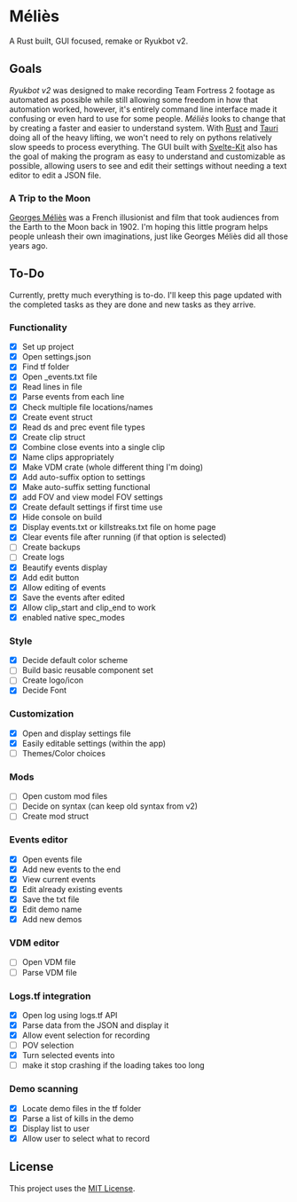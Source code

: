 # Méliès

A Rust built, GUI focused, remake or Ryukbot v2.

## Goals

*Ryukbot v2* was designed to make recording Team Fortress 2 footage as automated as possible while still allowing some freedom in how that automation worked, however, it's entirely command line interface made it confusing or even hard to use for some people. *Méliès* looks to change that by creating a faster and easier to understand system. With [Rust](https://www.rust-lang.org/) and [Tauri](https://tauri.app/) doing all of the heavy lifting, we won't need to rely on pythons relatively slow speeds to process everything. The GUI built with [Svelte-Kit](https://kit.svelte.dev/) also has the goal of making the program as easy to understand and customizable as possible, allowing users to see and edit their settings without needing a text editor to edit a JSON file.

### A Trip to the Moon

[Georges Méliès](https://en.wikipedia.org/wiki/Georges_M%C3%A9li%C3%A8s) was a French illusionist and film that took audiences from the Earth to the Moon back in 1902. I'm hoping this little program helps people unleash their own imaginations, just like Georges Méliès did all those years ago.

## To-Do

Currently, pretty much everything is to-do. I'll keep this page updated with the completed tasks as they are done and new tasks as they arrive.

### Functionality

- [x] Set up project
- [x] Open settings.json
- [x] Find tf folder
- [x] Open _events.txt file
- [x] Read lines in file
- [x] Parse events from each line
- [x] Check multiple file locations/names
- [x] Create event struct
- [x] Read ds and prec event file types
- [x] Create clip struct
- [x] Combine close events into a single clip
- [x] Name clips appropriately
- [x] Make VDM crate (whole different thing I'm doing)
- [x] Add auto-suffix option to settings
- [x] Make auto-suffix setting functional 
- [x] add FOV and view model FOV settings
- [x] Create default settings if first time use
- [x] Hide console on build
- [x] Display events.txt or killstreaks.txt file on home page
- [x] Clear events file after running (if that option is selected)
- [ ] Create backups
- [ ] Create logs
- [x] Beautify events display
- [x] Add edit button
- [x] Allow editing of events
- [x] Save the events after edited
- [x] Allow clip_start and clip_end to work
- [x] enabled native spec_modes

### Style

- [x] Decide default color scheme
- [ ] Build basic reusable component set
- [ ] Create logo/icon
- [x] Decide Font

### Customization

- [x] Open and display settings file
- [x] Easily editable settings (within the app)
- [ ] Themes/Color choices

### Mods

- [ ] Open custom mod files
- [ ] Decide on syntax (can keep old syntax from v2)
- [ ] Create mod struct

### Events editor

- [x] Open events file
- [x] Add new events to the end
- [x] View current events
- [x] Edit already existing events
- [x] Save the txt file
- [x] Edit demo name
- [x] Add new demos

### VDM editor

- [ ] Open VDM file
- [ ] Parse VDM file

### Logs.tf integration

- [x] Open log using logs.tf API
- [x] Parse data from the JSON and display it
- [x] Allow event selection for recording
- [ ] POV selection
- [x] Turn selected events into 
- [ ] make it stop crashing if the loading takes too long

### Demo scanning

- [x] Locate demo files in the tf folder
- [x] Parse a list of kills in the demo
- [x] Display list to user
- [x] Allow user to select what to record

## License

This project uses the [MIT License](https://mit-license.org/).